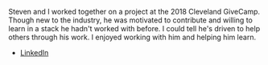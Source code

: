 Steven and I worked together on a project at the 2018 Cleveland GiveCamp.  Though new to the industry, he was motivated to contribute and willing to learn in a stack he hadn't worked with before.  I could tell he's driven to help others through his work.  I enjoyed working with him and helping him learn.

<ul class="presences">
	<li class="presence"><a class="presenceAction-linkedin" href="http://www.linkedin.com/in/steven-beard"><span>LinkedIn</span></a></li>
</ul>
